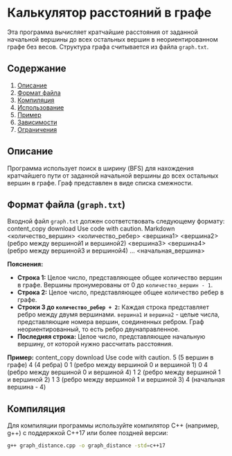 # Калькулятор расстояний в графе

Эта программа вычисляет кратчайшие расстояния от заданной начальной вершины до всех остальных вершин в неориентированном графе без весов. Структура графа считывается из файла `graph.txt`.

## Содержание

1.  [Описание](#описание)
2.  [Формат файла](#формат-файла)
3.  [Компиляция](#компиляция)
4.  [Использование](#использование)
5.  [Пример](#пример)
6.  [Зависимости](#зависимости)
7.  [Ограничения](#ограничения)

## Описание

Программа использует поиск в ширину (BFS) для нахождения кратчайшего пути от заданной начальной вершины до всех остальных вершин в графе.  Граф представлен в виде списка смежности.

## Формат файла (`graph.txt`)

Входной файл `graph.txt` должен соответствовать следующему формату:
content_copy
download
Use code with caution.
Markdown
<количество_вершин>
<количество_ребер>
<вершина1> <вершина2> (ребро между вершиной1 и вершиной2)
<вершина3> <вершина4> (ребро между вершиной3 и вершиной4)
...
<начальная_вершина>

**Пояснения:**

*   **Строка 1:** Целое число, представляющее общее количество вершин в графе. Вершины пронумерованы от 0 до `количество_вершин - 1`.
*   **Строка 2:** Целое число, представляющее общее количество ребер в графе.
*   **Строки 3 до `количество_ребер + 2`:** Каждая строка представляет ребро между двумя вершинами. `вершина1` и `вершина2` - целые числа, представляющие номера вершин, соединенных ребром. Граф неориентированный, то есть ребро двунаправленное.
*   **Последняя строка:** Целое число, представляющее начальную вершину, от которой нужно рассчитать расстояния.

**Пример:**
content_copy
download
Use code with caution.
5 (5 вершин в графе)
4 (4 ребра)
0 1 (ребро между вершиной 0 и вершиной 1)
0 4 (ребро между вершиной 0 и вершиной 4)
1 2 (ребро между вершиной 1 и вершиной 2)
1 3 (ребро между вершиной 1 и вершиной 3)
4 (начальная вершина - 4)

## Компиляция

Для компиляции программы используйте компилятор C++ (например, g++) с поддержкой C++17 или более поздней версии:

```bash
g++ graph_distance.cpp -o graph_distance -std=c++17

